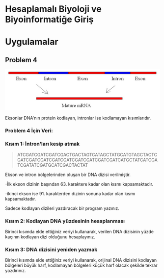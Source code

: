 
# Hesaplamalı Biyoloji ve Biyoinformatiğe Giriş
# Uygulamalar

## Problem 4

![alt text](../Resimler/exon.png)

Eksonlar DNA'nın protein kodlayan, intronlar ise kodlamayan kısımlarıdır.

### Problem 4 İçin Veri:

### Kısım 1: İntron'ları kesip atmak

> ATCGATCGATCGATCGACTGACTAGTCATAGCTATGCATGTAGCTACTCGATCGATCGATCGATCGATCGATCGATCGATCGATCATGCTATCATCGATCGATATCGATGCATCGACTACTAT

Ekson ve intron bölgelerinden oluşan bir DNA dizisi verilmiştir.

-İlk ekson dizinin başından 63. karaktere kadar olan kısmı kapsamaktadır.

-ikinci ekson ise 91. karakterden dizinin sonuna kadar olan kısmı kapsamaktadır.

Sadece kodlayan dizileri yazdıracak bir program yazınız.

### Kısım 2: Kodlayan DNA yüzdesinin hesaplanması

Birinci kısımda elde ettiğiniz veriyi kullanarak, verilen DNA dizisinin yüzde kaçının kodlayan dizi olduğunu hesaplayınız.

### Kısım 3: DNA dizisini yeniden yazmak

Birinci kısımda elde ettiğiniz veriyi kullanarak, orijinal DNA dizisini kodlayan bölgeleri büyük harf, kodlamayan bölgeleri küçük harf olacak şekilde tekrar yazdırınız.
